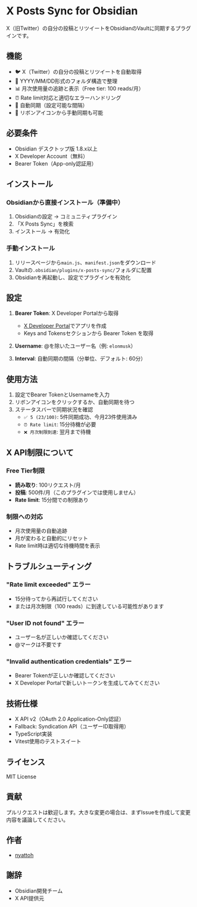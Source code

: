 # X Posts Sync for Obsidian

X（旧Twitter）の自分の投稿とリツイートをObsidianのVaultに同期するプラグインです。

## 機能

- 🐦 X（Twitter）の自分の投稿とリツイートを自動取得
- 📁 YYYY/MM/DD形式のフォルダ構造で整理
- 📊 月次使用量の追跡と表示（Free tier: 100 reads/月）
- ⏰ Rate limit対応と適切なエラーハンドリング
- 🔄 自動同期（設定可能な間隔）
- 🎯 リボンアイコンから手動同期も可能

## 必要条件

- Obsidian デスクトップ版 1.8.x以上
- X Developer Account（無料）
- Bearer Token（App-only認証用）

## インストール

### Obsidianから直接インストール（準備中）
1. Obsidianの設定 → コミュニティプラグイン
2. 「X Posts Sync」を検索
3. インストール → 有効化

### 手動インストール
1. リリースページから`main.js`、`manifest.json`をダウンロード
2. Vaultの`.obsidian/plugins/x-posts-sync/`フォルダに配置
3. Obsidianを再起動し、設定でプラグインを有効化

## 設定

1. **Bearer Token**: X Developer Portalから取得
   - [X Developer Portal](https://developer.x.com/)でアプリを作成
   - Keys and Tokensセクションから Bearer Token を取得

2. **Username**: @を除いたユーザー名（例: `elonmusk`）

3. **Interval**: 自動同期の間隔（分単位、デフォルト: 60分）

## 使用方法

1. 設定でBearer TokenとUsernameを入力
2. リボンアイコンをクリックするか、自動同期を待つ
3. ステータスバーで同期状況を確認
   - `✅ 5 (23/100)`: 5件同期成功、今月23件使用済み
   - `⏰ Rate limit`: 15分待機が必要
   - `❌ 月次制限到達`: 翌月まで待機

## X API制限について

### Free Tier制限
- **読み取り**: 100リクエスト/月
- **投稿**: 500件/月（このプラグインでは使用しません）
- **Rate limit**: 15分間での制限あり

### 制限への対応
- 月次使用量の自動追跡
- 月が変わると自動的にリセット
- Rate limit時は適切な待機時間を表示

## トラブルシューティング

### "Rate limit exceeded" エラー
- 15分待ってから再試行してください
- または月次制限（100 reads）に到達している可能性があります

### "User ID not found" エラー
- ユーザー名が正しいか確認してください
- @マークは不要です

### "Invalid authentication credentials" エラー
- Bearer Tokenが正しいか確認してください
- X Developer Portalで新しいトークンを生成してみてください

## 技術仕様

- X API v2（OAuth 2.0 Application-Only認証）
- Fallback: Syndication API（ユーザーID取得用）
- TypeScript実装
- Vitest使用のテストスイート

## ライセンス

MIT License

## 貢献

プルリクエストは歓迎します。大きな変更の場合は、まずIssueを作成して変更内容を議論してください。

## 作者

- [nyattoh](https://github.com/nyattoh)

## 謝辞

- Obsidian開発チーム
- X API提供元